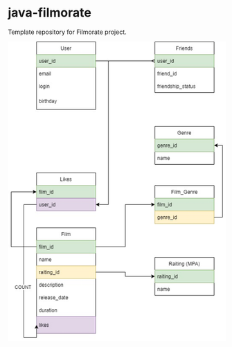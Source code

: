 # java-filmorate
Template repository for Filmorate project.

![Схема БД](https://github.com/Asteises/java-filmorate/blob/add-database/src/main/resources/image/Filmorate_tables_new.jpg)
